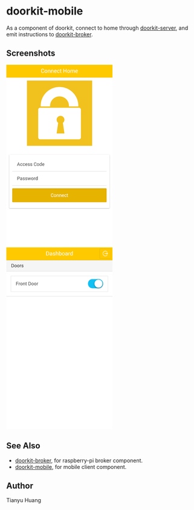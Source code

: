 # doorkit-mobile

As a component of doorkit, connect to home through [doorkit-server](https://github.com/tianhsky/doorkit-server), and emit instructions to [doorkit-broker](https://github.com/tianhsky/doorkit-broker).

## Screenshots

![Logoin](www/img/screenshots/01-login.png)
![Door control](www/img/screenshots/02-door-control.png)

## See Also

* [doorkit-broker](https://github.com/tianhsky/doorkit-broker), for raspberry-pi broker component.
* [doorkit-mobile](https://github.com/tianhsky/doorkit-mobile), for mobile client component.

## Author

Tianyu Huang